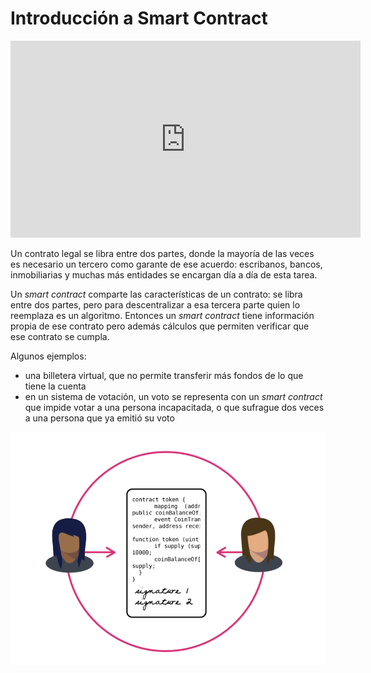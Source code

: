 # Introducción a Smart Contract

<iframe width="560" height="315" src="https://www.youtube.com/embed/a-a-5ms5600" frameborder="0" allow="accelerometer; autoplay; encrypted-media; gyroscope; picture-in-picture" allowfullscreen></iframe>

Un contrato legal se libra entre dos partes, donde la mayoría de las veces es necesario un tercero como garante de ese acuerdo: escribanos, bancos, inmobiliarias y muchas más entidades se encargan día a día de esta tarea. 

Un _smart contract_ comparte las características de un contrato: se libra entre dos partes, pero para descentralizar a esa tercera parte quien lo reemplaza es un algoritmo. Entonces un _smart contract_ tiene información propia de ese contrato pero además cálculos que permiten verificar que ese contrato se cumpla.

Algunos ejemplos:

- una billetera virtual, que no permite transferir más fondos de lo que tiene la cuenta
- en un sistema de votación, un voto se representa con un _smart contract_ que impide votar a una persona incapacitada, o que sufrague dos veces a una persona que ya emitió su voto

![smart contract](../images/smartContract.png)
